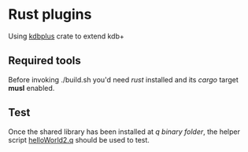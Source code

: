 # Rust plugins
Using [kdbplus](https://crates.io/crates/kdbplus) crate to extend kdb+

## Required tools
Before invoking ./build.sh you'd need *rust* installed and its *cargo* target **musl** enabled.

## Test
Once the shared library has been installed at *q binary folder*, the helper script [helloWorld2.q](helloWorld2.q) should be used to test.
